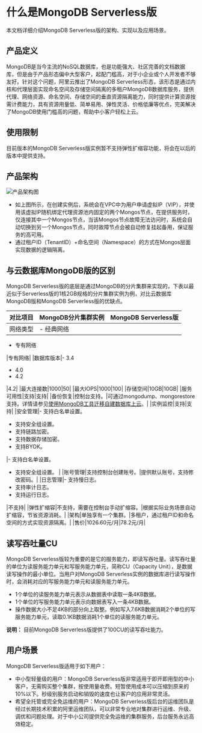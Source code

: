# 什么是MongoDB Serverless版

本文档详细介绍MongoDB Serverless版的架构、实现以及应用场景。

## 产品定义

MongoDB是当今主流的NoSQL数据库，也是功能强大、社区完善的文档数据库，但是由于产品形态偏中大型客户，起配门槛高，对于小企业或个人开发者不够友好。针对这个问题，阿里云推出了MongoDB Serverless形态，该形态是通过内核和代理层面实现命名空间及存储空间隔离的多租户MongoDB数据库服务，提供代理、网络资源、命名空间、存储空间的垂直资源隔离能力，同时提供计算资源按需计费能力，具有资源用量低、简单易用、弹性灵活、价格低廉等优点，完美解决了MongoDB使用门槛高的问题，帮助中小客户轻松上云。

## 使用限制

目前版本的MongoDB Serverless版实例暂不支持弹性扩缩容功能，将会在以后的版本中提供支持。

## 产品架构

![产品架构图](https://static-aliyun-doc.oss-cn-hangzhou.aliyuncs.com/assets/img/zh-CN/6369660061/p167850.png)

-   如上图所示，在创建实例后，系统会在VPC中为用户申请虚拟IP（VIP），并使用该虚拟IP随机绑定代理资源池内固定的两个Mongos节点，在提供服务时，仅连接其中一个Mongos节点，当该Mongos节点故障无法访问时，系统会自动切换到另一个Mongos节点，同时故障节点会被自动修复挂起备用，保证服务的高可用。
-   通过租户ID（TenantID）+命名空间（Namespace）的方式在Mongos层面实现数据的逻辑隔离。

## 与云数据库MongoDB版的区别

MongoDB Serverless版的底层是通过MongoDB的分片集群来实现的，下表以最近似于Serverless版的1核2GB规格的分片集群实例为例，对比云数据库MongoDB版和MongoDB Serverless版的优缺点。

|对比项目|MongoDB分片集群实例|MongoDB Serverless版|
|----|-------------|-------------------|
|网络类型|-   经典网络
-   专有网络

|专有网络|
|数据库版本|-   3.4
-   4.0
-   4.2

|4.2|
|最大连接数|1000|50|
|最大IOPS|1000|100|
|存储空间|10GB|10GB|
|服务可用性|支持|支持|
|备份恢复|控制台支持。|可通过mongodump、mongorestore支持。详情请参见[使用MongoDB工具迁移自建数据库上云](/cn.zh-CN/分片集群快速入门/数据迁移/使用MongoDB工具迁移自建数据库上云.md)。|
|实例监控|支持|支持|
|安全管理|-   支持白名单设置。
-   支持安全组设置。
-   支持链路加密。
-   支持数据存储加密。
-   支持BYOK。

|-   支持白名单设置。
-   支持安全组设置。 |
|账号管理|支持控制台创建账号。|提供默认账号，支持修改密码。|
|日志管理|-   支持慢日志。
-   支持审计日志。
-   支持运行日志。

|不支持|
|弹性扩缩容|不支持，需要在控制台手动扩缩容。|根据实际业务场景自动扩缩容，节省资源消耗。|
|架构|单独享有一个集群。|多租户，通过租户ID和命名空间的方式实现资源隔离。|
|售价|1026.60元/月|78.2元/月|

## 读写吞吐量CU

MongoDB Serverless版较为重要的是它的服务能力，即读写吞吐量。读写吞吐量的单位为读服务能力单元和写服务能力单元，简称CU（Capacity Unit），是数据读写操作的最小单位。当用户对MongoDB Serverless实例的数据库进行读写操作时，会消耗对应的写服务能力单元和读服务能力单元。

-   1个单位的读服务能力单元表示从数据表中读取一条4KB数据。
-   1个单位的写服务能力单元表示向数据表写入一条4KB数据。
-   操作数据大小不足4KB的部分向上取整。例如写入7.6KB数据消耗2个单位的写服务能力单元，读取0.1KB数据消耗1个单位的读服务能力单元。

**说明：** 目前MongoDB Serverless版提供了100CU的读写吞吐能力。

## 用户场景

MongoDB Serverless版适用于如下用户：

-   中小型轻量级的用户：MongoDB Serverless版非常适用于即开即用型的中小客户，无需购买整个集群，按使用量收费。短暂使用成本可以压缩到原来的10%以下。秒级别服务启动和销毁的速度也让客户的应用非常灵活。
-   希望全托管或完全免运维的用户：MongoDB Serverless版后台的运维团队是经过长期技术积累的阿里运维团队，可以非常专业地对集群进行运维、升级、调优和问题处理。对于中小公司提供完全免运维的集群服务，后台服务永远高效稳定。

